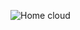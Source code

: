 ![Home cloud](https://github.com/taehyuklee/InfraArchitecture/assets/89365465/f11b9cd0-0bea-4c73-aebc-8c3bdf24e4a2)
